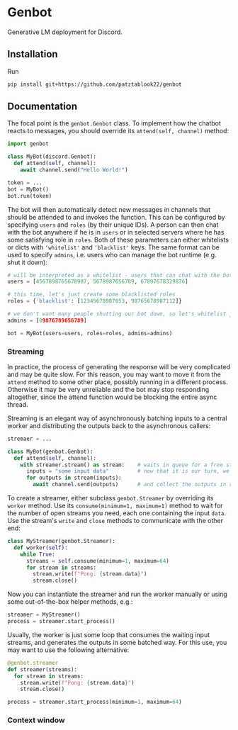 # Genbot

Generative LM deployment for Discord.
 
## Installation

Run

```sh
pip install git+https://github.com/patztablook22/genbot
```

## Documentation

The focal point is the `genbot.Genbot` class. To implement how the chatbot reacts to messages, you should override its `attend(self, channel)` method:

```py
import genbot

class MyBot(discord.Genbot):
  def attend(self, channel):
    await channel.send("Hello World!")

token = ...
bot = MyBot()
bot.run(token)
```

The bot will then automatically detect new messages in channels that should be attended to and invokes the function. This can be configured by specifying `users` and `roles` (by their unique IDs). A person can then chat with the bot anywhere 
if he is in `users` or in selected servers where he has some satisfying role in `roles`. Both of these parameters can either whitelists or dicts with `'whitelist'` and `'blacklist'` keys. The same format can be used to specify `admins`, i.e. users who can manage the bot runtime (e.g. shut it down):

```py
# will be interpreted as a whitelist - users that can chat with the bot anywhere, even DMs
users = [4567898765678987, 5678987656789, 67897678329876]

# this time, let's just create some blacklisted roles
roles = {'blacklist': [12345678987653, 98765678987112]}

# we don't want many people shutting our bot down, so let's whitelist just one
admins = [09876789656789]

bot = MyBot(users=users, roles=roles, admins=admins)
```

### Streaming

In practice, the process of generating the response will be very complicated and may be quite slow. For this reason, you may want to move it from the `attend` method to some other place, possibly running in a different process. Otherwise it may be very unreliable and the bot may stop responding altogether, since the attend function would be blocking the entire async thread.

Streaming is an elegant way of asynchronously batching inputs to a central worker and distributing the outputs back to the asynchronous callers:

```py
stremaer = ...

class MyBot(genbot.Genbot):
  def attend(self, channel):
    with streamer.stream() as stream:    # waits in queue for a free stream slot
      inputs = "some input data"         # now that it is our turn, we create the inputs
      for outputs in stream(inputs):
        await channel.send(outputs)      # and collect the outputs in real time
```

To create a streamer, either subclass `genbot.Streamer` by overriding its `worker` method. Use its `consume(minimum=1, maximum=1)` method to wait for the number of open streams you need, each one containing the input `data`. Use the stream's `write` and `close` methods to communicate with the other end:

```py
class MyStreamer(genbot.Streamer):
  def worker(self):
    while True:
      streams = self.consume(minimum=1, maximum=64)
      for stream in streams:
        stream.write(f"Pong: {stream.data}")
        stream.close()
```

Now you can instantiate the streamer and run the worker manually or using some out-of-the-box helper methods, e.g.:

```py
streamer = MyStreamer()
process = streamer.start_process()
```

Usually, the worker is just some loop that consumes the waiting input streams, and generates the outputs in some batched way. For this use, you may want to use the following alternative:
```py
@genbot.streamer
def streamer(streams):
  for stream in streams:
    stream.write(f"Pong: {stream.data}")
    stream.close()

process = streamer.start_process(minimum=1, maximum=64)
```

### Context window

